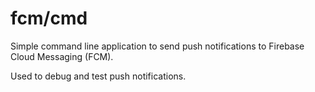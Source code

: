# fcm/cmd

Simple command line application to send push notifications to Firebase Cloud Messaging (FCM).

Used to debug and test push notifications.
